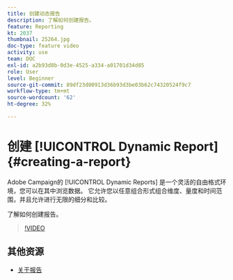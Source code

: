 ```yaml
---
title: 创建动态报告
description: 了解如何创建报告。
feature: Reporting
kt: 2037
thumbnail: 25264.jpg
doc-type: feature video
activity: use
team: DOC
exl-id: a2b93d8b-0d3e-4525-a334-a01701d34d85
role: User
level: Beginner
source-git-commit: 89df23d00913d36b93d3be03b62c74320524f9c7
workflow-type: tm+mt
source-wordcount: '62'
ht-degree: 32%

---
```


# 创建 [!UICONTROL Dynamic Report]{#creating-a-report}

Adobe Campaign的 [!UICONTROL Dynamic Reports] 是一个灵活的自由格式环境，您可以在其中浏览数据。 它允许您以任意组合形式组合维度、量度和时间范围，并且允许进行无限的细分和比较。

了解如何创建报告。

>[!VIDEO](https://video.tv.adobe.com/v/25264/?quality=12&learn=on)

## 其他资源

* [关于报告](https://experienceleague.adobe.com/docs/campaign-standard/using/reporting/about-reporting/about-dynamic-reports.html?lang=en)
